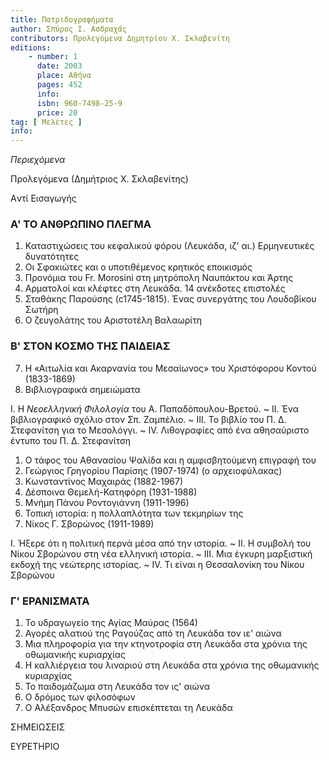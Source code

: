 ```yaml
---
title: Πατριδογραφήματα
author: Σπύρος Ι. Ασδραχάς
contributors: Προλεγόμενα Δημητρίου Χ. Σκλαβενίτη
editions: 
    - number: 1
      date: 2003
      place: Αθήνα
      pages: 452
      info: 
      isbn: 960-7498-25-9
      price: 20
tag: [ Μελέτες ]
info: 
---
```


*Περιεχόμενα*

Προλεγόμενα \(Δημήτριος X. Σκλαβενίτης\)

Aντί Εισαγωγής

### Α' ΤΟ ΑΝΘΡΩΠΙΝΟ ΠΛΕΓΜΑ

1. Καταστιχώσεις του κεφαλικού φόρου \(Λευκάδα, ιζ' αι.\) Ερμηνευτικές δυνατότητες 
2. Οι Σφακιώτες και ο υποτιθέμενος κρητικός εποικισμός 
3. Προνόμια του Fr. Morosini στη μητρόπολη Ναυπάκτου και Άρτης 
4. Αρματολοί και κλέφτες στη Λευκάδα. 14 ανέκδοτες επιστολές 
5. Σταθάκης Παρούσης \(c1745-1815\). Ένας συνεργάτης του Λουδοβίκου Σωτήρη 
6. Ο ζευγολάτης του Αριστοτέλη Βαλαωρίτη 

### Β' ΣΤΟΝ ΚΟΣΜΟ ΤΗΣ ΠΑΙΔΕΙΑΣ

7. Η «Αιτωλία και Ακαρνανία του Μεσαίωνος» του Χριστόφορου Κοντού \(1833-1869\) 
2. Βιβλιογραφικά σημειώματα 

I. Η *Νεοελληνική Φιλολογία* του Α. Παπαδόπουλου-Βρετού. ~ II. Ένα βιβλιογραφικό σχόλιο στον Σπ. Ζαμπέλιο. ~ III. Το βιβλίο του Π. Δ. Στεφανίτση για το Μεσολόγγι. ~ IV. Λιθογραφίες από ένα αθησαύριστο έντυπο του Π. Δ. Στεφανίτση

1. Ο τάφος του Αθανασίου Ψαλίδα και η αμφισβητούμενη επιγραφή του 
2. Γεώργιος Γρηγορίου Παρίσης \(1907-1974\) \(ο αρχειοφύλακας\) 
3. Κωνσταντίνος Μαχαιράς \(1882-1967\) 
4. Δέσποινα Θεμελή-Κατηφόρη \(1931-1988\) 
5. Μνήμη Πάνου Ροντογιάννη \(1911-1996\) 
6. Τοπική ιστορία: η πολλαπλότητα των τεκμηρίων της 
7. Νίκος Γ. Σβορώνος \(1911-1989\) 

I. Ήξερε ότι η πολιτική περνά μέσα από την ιστορία. ~ II. Η συμβολή του Νίκου Σβορώνου στη νέα ελληνική ιστορία. ~ III. Μια έγκυρη μαρξιστική εκδοχή της νεώτερης ιστορίας. ~ IV. Τι είναι η Θεσσαλονίκη του Νίκου Σβορώνου

### Γ' ΕΡΑΝΙΣΜΑΤΑ

1. Το υδραγωγείο της Αγίας Μαύρας \(1564\) 
2. Αγορές αλατιού της Ραγούζας από τη Λευκάδα τον ιε' αιώνα 
3. Μια πληροφορία για την κτηνοτροφία στη Λευκάδα στα χρόνια της οθωμανικής κυριαρχίας 
4. Η καλλιέργεια του λιναριού στη Λευκάδα στα χρόνια της οθωμανικής κυριαρχίας 
5. Το παιδομάζωμα στη Λευκάδα τον ις' αιώνα 
6. Ο δρόμος των φιλοσόφων 
7. Ο Αλέξανδρος Μπυσών επισκέπτεται τη Λευκάδα 

ΣΗΜΕΙΩΣΕΙΣ 

ΕΥΡΕΤΗΡΙΟ